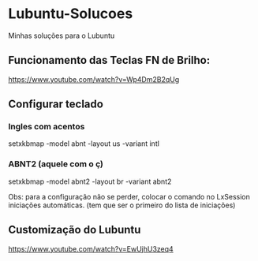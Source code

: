 # Lubuntu-Solucoes
Minhas soluções para o Lubuntu


## Funcionamento das Teclas FN de Brilho:
https://www.youtube.com/watch?v=Wp4Dm2B2qUg

## Configurar teclado
### Ingles com acentos
setxkbmap -model abnt -layout us -variant intl

### ABNT2 (aquele com o ç) 
setxkbmap -model abnt2 -layout br -variant abnt2

Obs: para a configuração não se perder, colocar o comando no LxSession iniciações automáticas. (tem que ser o primeiro do lista de iniciações)

## Customização do Lubuntu
https://www.youtube.com/watch?v=EwUjhU3zeq4
